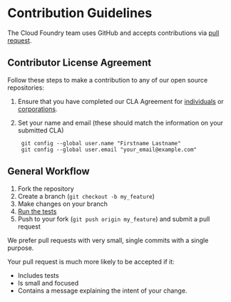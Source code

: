 # Contribution Guidelines

The Cloud Foundry team uses GitHub and accepts contributions via
[pull request](https://help.github.com/articles/using-pull-requests).

## Contributor License Agreement

Follow these steps to make a contribution to any of our open source repositories:

1. Ensure that you have completed our CLA Agreement for
  [individuals](http://www.cloudfoundry.org/individualcontribution.pdf) or
  [corporations](http://www.cloudfoundry.org/corpcontribution.pdf).

1. Set your name and email (these should match the information on your submitted CLA)

        git config --global user.name "Firstname Lastname"
        git config --global user.email "your_email@example.com"

## General Workflow
1. Fork the repository
1. Create a branch (`git checkout -b my_feature`)
1. Make changes on your branch
1. [Run the tests](https://github.com/cf-guardian/guardian#Testing)
1. Push to your fork (`git push origin my_feature`) and submit a pull request

We prefer pull requests with very small, single commits with a single purpose.

Your pull request is much more likely to be accepted if it:
* Includes tests
* Is small and focused
* Contains a message explaining the intent of your change.
